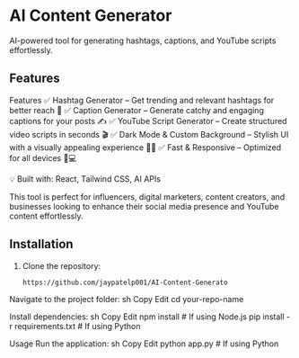 # AI Content Generator

AI-powered tool for generating hashtags, captions, and YouTube scripts effortlessly.

## Features
Features
✅ Hashtag Generator – Get trending and relevant hashtags for better reach 📢
✅ Caption Generator – Generate catchy and engaging captions for your posts ✍️
✅ YouTube Script Generator – Create structured video scripts in seconds 🎬
✅ Dark Mode & Custom Background – Stylish UI with a visually appealing experience 🌙✨
✅ Fast & Responsive – Optimized for all devices 📱💻

💡 Built with: React, Tailwind CSS, AI APIs

This tool is perfect for influencers, digital marketers, content creators, and businesses looking to enhance their social media presence and YouTube content effortlessly.



## Installation
1. Clone the repository:
    ```sh
    https://github.com/jaypatelp001/AI-Content-Generato
Navigate to the project folder:
sh
Copy
Edit
cd your-repo-name


Install dependencies:
sh
Copy
Edit
npm install  # If using Node.js
pip install -r requirements.txt  # If using Python


Usage
Run the application:
sh
Copy
Edit
python app.py  # If using Python
